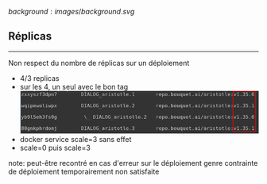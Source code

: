 $background:images/background.svg$
## Réplicas
---
Non respect du nombre de réplicas sur un déploiement  
* 4/3 replicas
* sur les 4, un seul avec le bon tag
![replicas](images/replicas.png)
* docker service scale=3 sans effet
* scale=0 puis scale=3

note:
peut-être recontré en cas d'erreur sur le déploiement genre contrainte de déploiement temporairement non satisfaite
